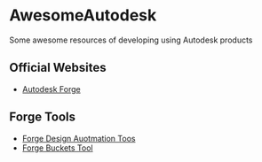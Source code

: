 # AwesomeAutodesk
Some awesome resources of developing using Autodesk products

## Official Websites

- [Autodesk Forge](https://forge.autodesk.com)

## Forge Tools
- [Forge Design Auotmation Toos](https://da-manager.autodesk.io/)
- [Forge Buckets Tool](https://oss-manager.autodesk.io/)